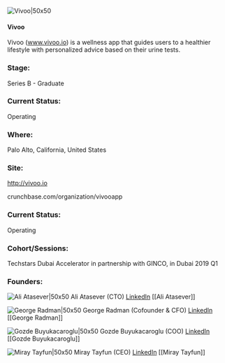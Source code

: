 

![Vivoo|50x50](https://apimg.techstars.com/connect/images/image_files/5caa2c02a36c115519000022/original/vivoo_logo1.png)

#### Vivoo
Vivoo (www.vivoo.io) is a wellness app that guides users to a healthier lifestyle with personalized advice based on their urine tests.

### Stage: 
Series B - Graduate 

### Current Status: 
Operating

### Where:
Palo Alto, California, United States

### Site:
http://vivoo.io



crunchbase.com/organization/vivooapp

### Current Status: 
Operating

### Cohort/Sessions: 
Techstars Dubai Accelerator in partnership with GINCO, in Dubai 2019 Q1

### Founders: 

![Ali Atasever|50x50](https://apimg.techstars.com/connect/images/image_files/5cb8ea5034a60d7189000033/original/WhatsApp_Image_2019-04-10_at_11.06.28.jpeg) Ali Atasever (CTO) [LinkedIn](https://linkedin.com/in/ali-atasever-9b905355) [[Ali Atasever]]

![George Radman|50x50](https://apimg.techstars.com/connect/images/image_files/5cab256ea36c11551900002b/original/WhatsApp_Image_2019-04-08_at_2.35.17_PM.jpeg) George Radman (Cofounder & CFO) [LinkedIn](https://linkedin.com/in/georgeradman) [[George Radman]]

![Gozde Buyukacaroglu|50x50](http://s3.amazonaws.com/ts-accel-connect-uploads/images/image_files/5c44cd2034a60d0335000025/original/Fotograf-337-44.jpg) Gozde Buyukacaroglu (COO) [LinkedIn](https://linkedin.com/in/gozdebuyukacaroglu) [[Gozde Buyukacaroglu]]

![Miray Tayfun|50x50](https://apimg.techstars.com/connect/images/image_files/5ebbdbeaa36c116eba00009a/original/miray_photo.png) Miray Tayfun (CEO) [LinkedIn](https://linkedin.com/in/miray-tayfun-3226358a) [[Miray Tayfun]]


